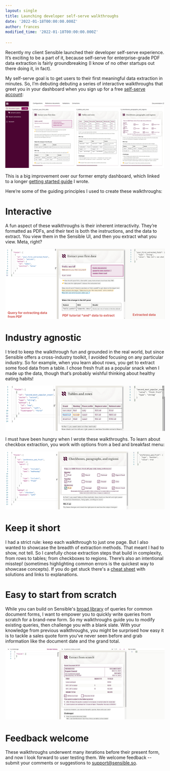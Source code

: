 ```yaml
---
layout: single
title: Launching developer self-serve walkthroughs
date: '2022-01-18T00:00:00.000Z'
author: frances
modified_time: '2022-01-18T00:00:00.000Z'

---
```







Recently my client Sensible launched their developer self-serve experience. It’s exciting to be a part of it, because self-serve for enterprise-grade PDF data extraction is fairly groundbreaking (I know of no other startups out there doing it, in fact). 

My self-serve goal is to get users to their first meaningful data extraction in minutes. So, I’m debuting debuting a series of interactive walkthroughs that greet you in your dashboard when you sign up for a free [self-serve account](https://app.sensible.so/register/):

![image](/assets/images/sensi_walkthroughs.png)

This is a big improvement over our former empty dashboard, which linked to a longer [getting started guide](https://docs.sensible.so/docs/quickstart) I wrote.

Here’re some of the guiding principles I used to create these walkthroughs:

Interactive
====
A fun aspect of these walkthroughs is their inherent interactivity.  They’re formatted as PDFs, and their text is both the instructions, and the data to extract. You view them in the Sensible UI, and then you extract what you view. Meta, right?

![image](/assets/images/sensi_interactive.png)


Industry agnostic
====
I tried to keep the walkthrough fun and grounded in the real world, but since Sensible offers a cross-industry toolkit, I avoided focusing on any particular industry. So for example, when you learn about rows, you get to extract some food data from a table. I chose fresh fruit as a popular snack when I made up the data, though that’s probably wishful thinking about healthy eating habits!

![image](/assets/images/sensi_table.png)


I must have been hungry when I wrote these walkthroughs. To learn about checkbox extraction, you work with options from a bed and breakfast menu:

![image](/assets/images/sensi_checkbox.png)

Keep it short
====

I had a strict rule: keep each walkthrough to just one page. But I also wanted to showcase the breadth of extraction methods. That meant I had to show, not tell. So I carefully chose extraction steps that build in complexity, from rows to tables; from checkboxes to regions. There’s also an intentional misstep! (sometimes highlighting common errors is the quickest way to showcase concepts).  If you do get stuck there's a [cheat sheet](docs.sensible.com/cheat) with solutions and links to explanations.


Easy to start from scratch
===

While you can build on Sensible's [broad library](https://github.com/sensible-hq/sensible-configuration-library) of queries for common document forms, I want to empower you to quickly write queries from scratch for a brand-new form. So my walkthroughs guide you to modify existing queries, then challenge you with a blank slate. With your knowledge from previous walkthroughs, you might be surprised how easy it is to tackle a sales quote form you’ve never seen before and grab information like the document date and the grand total.

![image](/assets/images/sensi_scratch.png) 


Feedback welcome
====

These walkthroughs underwent many iterations before their present form, and now I look forward to user testing them. We welcome feedback -- submit your comments or suggestions to support@sensible.so. 


